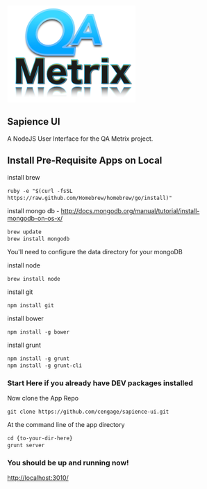 ![icon](QAMetrix-Logo.png)

## Sapience UI
A NodeJS User Interface for the QA Metrix project.

## Install Pre-Requisite Apps on Local
install	brew

	ruby -e "$(curl -fsSL https://raw.github.com/Homebrew/homebrew/go/install)"

install mongo db - <http://docs.mongodb.org/manual/tutorial/install-mongodb-on-os-x/>
	
	brew update
	brew install mongodb

You'll need to configure the data directory for your mongoDB 

install node

	brew install node
	
install git

	npm install git

install	bower

	npm install -g bower

install grunt

	npm install -g grunt
	npm install -g grunt-cli

### Start Here if you already have DEV packages installed

Now clone the App Repo

	git clone https://github.com/cengage/sapience-ui.git

At the command line of the app directory
	
	cd {to-your-dir-here}
	grunt server 

### You should be up and running now!

<http://localhost:3010/>
